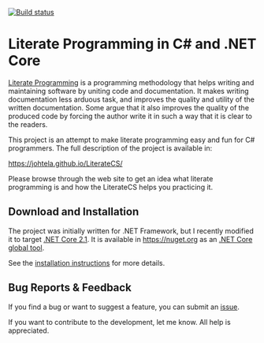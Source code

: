 ﻿[![Build status](https://ci.appveyor.com/api/projects/status/vv7v46pprias7hel?svg=true)](https://ci.appveyor.com/project/johtela/literateprogramming)

# Literate Programming in C# and .NET Core

[Literate Programming] is a programming methodology that helps writing and 
maintaining software by uniting code and documentation. It makes writing 
documentation less arduous task, and improves the quality and utility of 
the written documentation. Some argue that it also improves the quality 
of the produced code by forcing the author write it in such a way that 
it is clear to the readers.

This project is an attempt to make literate programming easy and fun for C#
programmers. The full description of the project is available in: 

<https://johtela.github.io/LiterateCS/>

Please browse through the web site to get an idea what literate programming 
is and how the LiterateCS helps you practicing it.

## Download and Installation

The project was initially written for .NET Framework, but I recently
modified it to target [.NET Core 2.1]. It is available in <https://nuget.org>
as an [.NET Core global tool].

See the [installation instructions] for more details.

## Bug Reports & Feedback

If you find a bug or want to suggest a feature, you can submit an 
[issue](https://github.com/johtela/LiterateCS/issues).

If you want to contribute to the development, let me know. All help
is appreciated.

[Literate Programming]: https://en.wikipedia.org/wiki/Literate_programming
[.NET Core 2.1]: https://www.microsoft.com/net/download/dotnet-core/2.1#sdk-2.1.300
[.NET Core global tool]: https://docs.microsoft.com/en-us/dotnet/core/tools/global-tools
[installation instructions]: https://johtela.github.io/LiterateCS/Installation.html